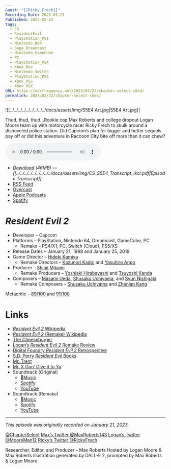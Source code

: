 ```yaml
---
Guest: "[[Ricky Frech]]"
Recording Date: 2023-01-21
Published: 2023-02-22
tags:
  - CS
  - ResidentEvil
  - PlayStation_PS1
  - Nintendo_N64
  - Sega_Dreamcast
  - Nintendo_GameCube
  - PC
  - PlayStation_PS4
  - Xbox_One
  - Nintendo_Switch
  - PlayStation_PS5
  - Xbox_XSS
  - Xbox_XSX
URL: https://maxfrequency.net/2023/02/22/chapter-select-s5e4/
permalink: 2023/02/22/chapter-select-s5e4/
---
```

![[../../../../../../../../../docs/assets/img/S5E4 Art.jpg|S5E4 Art.jpg]]

Thud, thud, thud…Rookie cop Max Roberts and college dropout Logan Moore team up with motorcycle racer Ricky Frech to skulk around a disheveled police station. Did Capcom’s plan for bigger and better sequels pay off or did this adventure in Raccoon City bite off more than it can chew?

<audio controls>
  <source src="https://traffic.libsyn.com/chapterselectpod/CS_S5E4_Final_v2.mp3">
</audio>

- *[Download](https://traffic.libsyn.com/chapterselectpod/CS_S5E4_Final_v2.mp3) (46MB)  — [[../../../../../../../../../docs/assets/img/CS_S5E4_Transcript_lkcr.pdf|Episode Transcript]]*
- [RSS Feed](https://chapterselectpod.libsyn.com/rss)
- [Overcast](https://overcast.fm/itunes1568777352/chapter-select)
- [Apple Podcasts](https://podcasts.apple.com/us/podcast/chapter-select/id1568777352)
- [Spotify](https://open.spotify.com/show/4f1TLZXbwtSX7uHROe9KlS)
# *Resident Evil 2*

- Developer – Capcom
- Platforms – PlayStation, Nintendo 64, Dreamcast, GameCube, PC
	- Remake – PS4/X1, PC, Switch (Cloud), PS5/XS
- Release Dates – January 21, 1998 and January 25, 2019
- Game Director – [Hideki Kamiya](https://en.wikipedia.org/wiki/Hideki_Kamiya)
	- Remake Directors – [Kazunori Kadoi](https://www.mobygames.com/developer/sheet/view/developerId,78879/) and [Yasuhiro Anpo](https://www.mobygames.com/developer/sheet/view/developerId,47332/)
- Producer – [Shinji Mikami](https://en.wikipedia.org/wiki/Shinji_Mikami)
	- Remake Producers – [Yoshiaki Hirabayashi](https://www.mobygames.com/developer/sheet/view/developerId,107495/) and [Tsuyoshi Kanda](https://www.mobygames.com/developer/sheet/view/developerId,181990/)
- Composers – [Masami Ueda](https://www.mobygames.com/developer/sheet/view/developerId,47335/), [Shusaku Uchiyama](https://www.mobygames.com/developer/sheet/view/developerId,110737/), and [Syun Nishigaki](https://www.mobygames.com/developer/sheet/view/developerId,475695/)
	- Remake Composers – [Shusaku Uchiyama](https://www.mobygames.com/developer/sheet/view/developerId,110737/) and [Zhenlan Kang](https://www.mobygames.com/developer/sheet/view/developerId,957934/)

Metacritic – [89/100](https://www.metacritic.com/game/playstation/resident-evil-2) and [91/100](https://www.metacritic.com/game/playstation-4/resident-evil-2)
# Links

- [*Resident Evil 2* Wikipedia](https://en.wikipedia.org/wiki/Resident_Evil_2)
- [*Resident Evil 2* (Remake) Wikipedia](https://en.wikipedia.org/wiki/Resident_Evil_2_(2019_video_game))
- [The Cheeseburger](https://youtu.be/DWbu4DtRrtU)
- [Logan’s *Resident Evil 2* Remake Review](https://www.dualshockers.com/resident-evil-2-review/)
- [Digital Foundry *Resident Evil 2* Retrospective](https://www.youtube.com/watch?v=9J716rqAPCU)
- [S.D. Perry *Resident Evil* Books](https://en.wikipedia.org/wiki/S._D._Perry#Resident_Evil_(1998–2004))
- [Mr. Trent](https://residentevil.fandom.com/wiki/Victor_Darius)
- [Mr. X Gon’ Give it to Ya](https://youtu.be/WutlOjp2JsI)
- Soundtrack (Original)
	- [Music](https://music.apple.com/us/album/バイオハザード-2-オリジナル-サウンドトラック/895690109)
	- [Spotify](https://open.spotify.com/album/0oT3SZgFGCdQe4aazLx2at)
	- [YouTube](https://youtube.com/playlist?list=PLBBB118E5D5F0A07D)
- Soundtrack (Remake)
	- [Music](https://music.apple.com/us/album/バイオハザード-re-2-オリジナル-サウンドトラック/1451575319)
	- [Spotify](https://open.spotify.com/album/2zyghKqvMQ5guwNLsnkMp2)
	- [YouTube](https://youtube.com/playlist?list=PLpxrJrWZu7vSos_l2Z5mjcM5oJvuj1XNk)

---
*This episode was originally recorded on January 21, 2023.*

[@ChapterSelect](https://www.twitter.com/chapterselect)
[Max’s Twitter @MaxRoberts143](https://www.twitter.com/maxroberts143)
[Logan’s Twitter @MooreMan12](https://www.twitter.com/mooreman12)
[Ricky’s Twitter @RickyFrech](https://www.twitter.com/RickyFrech)

Researcher, Editor, and Producer – Max Roberts
Hosted by Logan Moore & Max Roberts
Illustration generated by DALL-E 2, prompted by Max Roberts & Logan Moore.